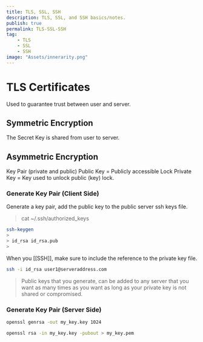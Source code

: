 ```yaml
---
title: TLS, SSL, SSH
description: TLS, SSL, and SSH basics/notes. 
publish: true
permalink: TLS-SSL-SSH
tag:
	- TLS
	- SSL
	- SSH
image: "Assets/innerarity.png"
---
```

# TLS Certificates
Used to guarantee trust between user and server. 

## Symmetric Encryption
The Secret Key is shared from user to server. 

## Asymmetric Encryption
Key Pair (private and public)
Public Key = Publicly accessible Lock 
Private Key = Key used to unlock public (key) lock. 

### Generate Key Pair (Client Side)
Generate a key pair, add the public key to the public server ssh keys file.
> cat ~/.ssh/authorized_keys 
```bash
ssh-keygen 
> 
> id_rsa id_rsa.pub
> 
```

When you [[SSH]], make sure to include the reference to the private key file. 
```bash
ssh -i id_rsa user1@serveraddress.com
```

> Public keys that you generate, can be added to any server that you want as many times as you want as long as your private key is not shared or compromised. 

### Generate Key Pair (Server Side)
```bash
openssl genrsa -out my_key.key 1024

openssl rsa -in my_key.key -pubout > my_key.pem
```


